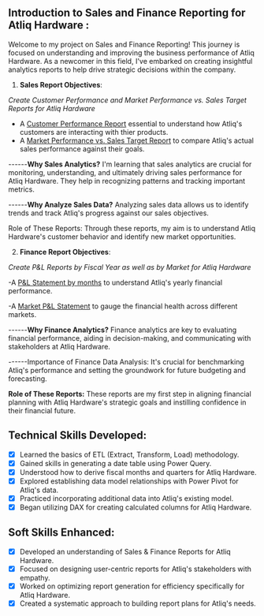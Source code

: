 ## Introduction to Sales and Finance Reporting for Atliq Hardware :


Welcome to my project on Sales and Finance Reporting! This journey is focused on understanding and improving the business performance of Atliq Hardware. As a newcomer in this field, I've embarked on creating insightful analytics reports to help drive strategic decisions within the company.

1) **Sales Report Objectives**:

*Create Customer Performance and Market Performance vs. Sales Target Reports for Atliq Hardware*

- A [Customer Performance Report](https://github.com/Sharathp9585/Excel-Sales-Analytics/blob/main/Customer%20Performance%20Report.pdf) essential to understand how Atliq's customers are interacting with thier products.
- A [Market Performance vs. Sales Target Report](https://github.com/Sharathp9585/Excel-Sales-Analytics/blob/main/Market%20Performance%20vs%20Target%20Report.pdf) to compare Atliq's actual sales performance against their goals.

------**Why Sales Analytics?** I'm learning that sales analytics are crucial for monitoring, understanding, and ultimately driving sales performance for Atliq Hardware. 
They help in recognizing patterns and tracking important metrics.

------**Why Analyze Sales Data?** Analyzing sales data allows us to identify trends and track Atliq's progress against our sales objectives.

Role of These Reports: Through these reports, my aim is to understand Atliq Hardware's customer behavior and identify new market opportunities.

2) **Finance Report Objectives**:

*Create P&L Reports by Fiscal Year as well as by Market for Atliq Hardware*

-A [P&L Statement by months](https://github.com/Sharathp9585/Excel-Sales-Analytics/blob/main/P%26L%20Statement%20by%20Months.pdf) to understand Atliq's yearly financial performance.

-A [Market P&L Statement](https://github.com/Sharathp9585/Excel-Sales-Analytics/blob/main/P%26L%20Statement%20by%20Markets.pdf) to gauge the financial health across different markets.

------**Why Finance Analytics?** Finance analytics are key to evaluating financial performance, aiding in decision-making, and communicating with stakeholders at Atliq Hardware.

------Importance of Finance Data Analysis: It's crucial for benchmarking Atliq's performance and setting the groundwork for future budgeting and forecasting.

**Role of These Reports:** These reports are my first step in aligning financial planning with Atliq Hardware's strategic goals and instilling confidence in their financial future.

## Technical Skills Developed:
 - [x]	Learned the basics of ETL (Extract, Transform, Load) methodology.
 - [x]	Gained skills in generating a date table using Power Query.
 - [x]	Understood how to derive fiscal months and quarters for Atliq Hardware.
 - [x]	Explored establishing data model relationships with Power Pivot for Atliq's data.
 - [x]	Practiced incorporating additional data into Atliq's existing model.
 - [x]	Began utilizing DAX for creating calculated columns for Atliq Hardware.

## Soft Skills Enhanced:
 - [x]	Developed an understanding of Sales & Finance Reports for Atliq Hardware.
 - [x]	Focused on designing user-centric reports for Atliq's stakeholders with empathy.
 - [x]	Worked on optimizing report generation for efficiency specifically for Atliq Hardware.
 - [x]	Created a systematic approach to building report plans for Atliq's needs.
